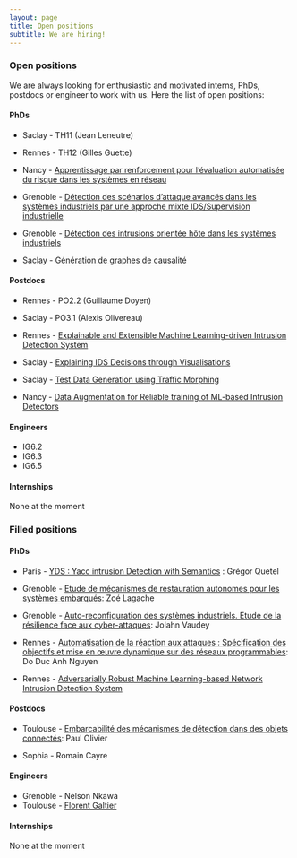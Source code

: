 ```yaml
---
layout: page
title: Open positions
subtitle: We are hiring!
---
```



### Open positions 

We are always looking for enthusiastic and motivated interns, PhDs, postdocs or engineer to work with us. Here the list of open positions:
        
        
#### PhDs

- Saclay - TH11 (Jean Leneutre)

- Rennes - TH12	(Gilles Guette)

- Nancy - [Apprentissage par renforcement pour l’évaluation automatisée du risque dans les systèmes en réseau](https://files.inria.fr/superviz/assets/img/positions/TH1.3.pdf)

- Grenoble - [Détection des scénarios d’attaque avancés dans les systèmes industriels par une approche mixte IDS/Supervision industrielle](https://files.inria.fr/superviz/assets/img/positions/TH2.2.pdf)

- Grenoble - [Détection des intrusions orientée hôte dans les systèmes industriels](https://files.inria.fr/superviz/assets/img/positions/TH2.3.pdf)

- Saclay - [Génération de graphes de causalité](https://files.inria.fr/superviz/assets/img/positions/TH4.2.pdf)

#### Postdocs

- Rennes - PO2.2 (Guillaume Doyen)

- Saclay - PO3.1	(Alexis Olivereau)

- Rennes - [Explainable and Extensible Machine Learning-driven Intrusion Detection System](https://files.inria.fr/superviz/assets/img/positions/PO4.1.pdf)

- Saclay - [Explaining IDS Decisions through Visualisations](https://files.inria.fr/superviz/assets/img/positions/PO4.2.pdf)

- Saclay - [Test Data Generation using Traffic Morphing](https://files.inria.fr/superviz/assets/img/positions/PO5.1.pdf)

- Nancy - [Data Augmentation for Reliable training of ML-based Intrusion Detectors](https://files.inria.fr/superviz/assets/img/positions/PO5.2.pdf)

        
#### Engineers

- IG6.2
- IG6.3
- IG6.5


#### Internships

None at the moment


### Filled positions


#### PhDs

- Paris - [YDS : Yacc intrusion Detection with Semantics](https://files.inria.fr/superviz/assets/img/positions/TH2.1.pdf) : Grégor Quetel

- Grenoble - [Etude de mécanismes de restauration autonomes pour les systèmes embarqués](https://files.inria.fr/superviz/assets/img/positions/TH3.1.pdf): Zoé Lagache

- Grenoble - [Auto-reconfiguration des systèmes industriels. Etude de la résilience face aux cyber-attaques](https://files.inria.fr/superviz/assets/img/positions/TH3.2.pdf): Jolahn Vaudey 

- Rennes - [Automatisation de la réaction aux attaques : Spécification des objectifs et mise en œuvre dynamique sur des réseaux programmables](https://files.inria.fr/superviz/assets/img/positions/TH3.3.pdf): Do Duc Anh Nguyen

- Rennes - [Adversarially Robust Machine Learning-based Network Intrusion Detection System](https://files.inria.fr/superviz/assets/img/positions/TH4.1.pdf)
 

#### Postdocs

- Toulouse - [Embarcabilité des mécanismes de détection dans des objets connectés](https://files.inria.fr/superviz/assets/img/positions/PO2.1.pdf): Paul Olivier

- Sophia - Romain Cayre


#### Engineers

- Grenoble - Nelson Nkawa
- Toulouse - [Florent Galtier](https://files.inria.fr/superviz/assets/img/positions/IG6.4.pdf)


#### Internships

None at the moment
